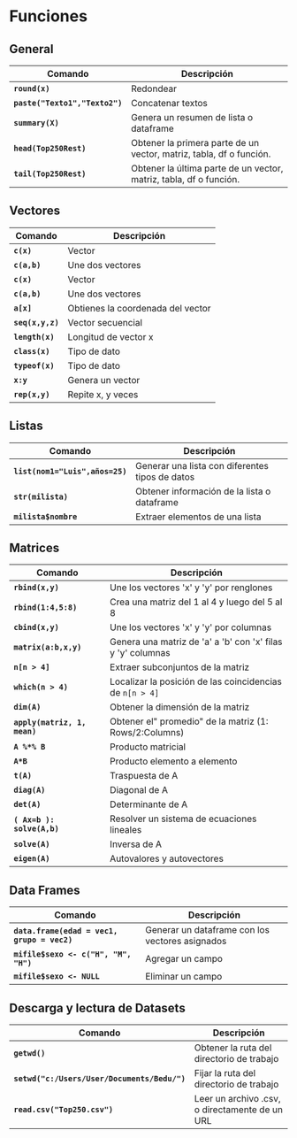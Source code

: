 # Funciones

## General

| **Comando**| **Descripción** |
| ------------- | ------------- |
|**` round(x) `** | Redondear  |
|**`paste("Texto1","Texto2")`**|Concatenar textos|
|**`summary(X)`**|Genera un resumen de lista o dataframe|
|**`head(Top250Rest) `**|Obtener la primera parte de un vector, matriz, tabla, df o función.|
|**`tail(Top250Rest) `**|Obtener la última parte de un vector, matriz, tabla, df o función.|



## Vectores

| **Comando** | **Descripción** |
| ------------- | ------------- |
|**`c(x)`**| Vector  |
|**`c(a,b)`**| Une dos vectores|
|**`c(x)`**|Vector 
|**`c(a,b)`**| Une dos vectores |
|**`a[x]`**| Obtienes la coordenada del vector |
|**`seq(x,y,z)`**| Vector secuencial |
|**`length(x)`**| Longitud de vector x |
|**`class(x) `**| Tipo de dato |
|**`typeof(x)`**| Tipo de dato |
|**`x:y`**| Genera un vector |
|**`rep(x,y)`**| Repite x, y veces |


## Listas

| **Comando** | **Descripción** |
| ------------- | ------------- |
|**`list(nom1="Luis",años=25)`**|Generar una lista  con diferentes tipos de datos|
|**`str(milista)`**|Obtener información de la lista o dataframe|
|**`milista$nombre`**|Extraer elementos de una lista|


## Matrices

| **Comando** | **Descripción** |
| ------------- | ------------- |
|**`rbind(x,y)`**| Une los vectores 'x' y 'y' por renglones|
|**`rbind(1:4,5:8)`**| Crea una matriz del 1 al 4 y luego del 5 al 8|
|**`cbind(x,y)`**| Une los vectores 'x' y 'y' por columnas|
|**`matrix(a:b,x,y)`**| Genera una matriz de 'a' a 'b' con 'x' filas y 'y' columnas|
|**`n[n > 4]`**| Extraer subconjuntos de la matriz|
|**`which(n > 4)`**| Localizar la posición de las coincidencias de `n[n > 4] `|
|**`dim(A)`**| Obtener la dimensión de la matriz|
|**`apply(matriz, 1, mean)`**|Obtener el" promedio" de la matriz (1: Rows/2:Columns)|
|**`A %*% B`**| Producto matricial|
|**`A*B`**| Producto elemento a elemento|
|**`t(A)`**| Traspuesta de A|
|**`diag(A)`**| Diagonal de A|
|**`det(A)`**| Determinante de A|
|**`( Ax=b ): solve(A,b)`**| Resolver un sistema de ecuaciones lineales|
|**`solve(A)`**| Inversa de A|
|**`eigen(A)`**| Autovalores y autovectores|


## Data Frames

| **Comando** | **Descripción** |
| ------------- | ------------- |
|**`data.frame(edad = vec1, grupo = vec2)`**|Generar un dataframe con los vectores asignados|
|**`mifile$sexo <- c("H", "M", "H")`**|Agregar un campo|
|**`mifile$sexo <- NULL`**|Eliminar un campo|


## Descarga y lectura de Datasets

| **Comando** | **Descripción** |
| ------------- | ------------- |
|**`getwd()`**|Obtener la ruta del directorio de trabajo|
|**`setwd("c:/Users/User/Documents/Bedu/")`**|Fijar la ruta del directorio de trabajo|
|**`read.csv("Top250.csv")`**|Leer un archivo .csv, o directamente de un URL|

